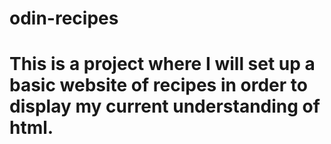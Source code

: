 # odin-recipes
# This is a project where I will set up a basic website of recipes in order to display my current understanding of html.
